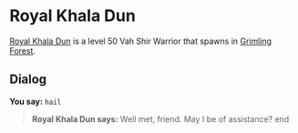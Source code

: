 # Royal Khala Dun



[Royal Khala Dun](/npc/167020) is a level 50 Vah Shir Warrior that spawns in [Grimling Forest](/zone/167).



## Dialog

**You say:** `hail`



>**Royal Khala Dun says:** Well met, friend. May I be of assistance?
end
